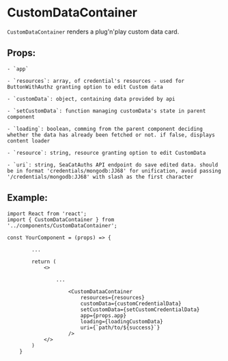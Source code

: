 # CustomDataContainer


`CustomDataContainer` renders a plug'n'play custom data card.


## Props:


	- `app`

	- `resources`: array, of credential's resources - used for ButtonWithAuthz granting option to edit Custom data

	- `customData`: object, containing data provided by api

	- `setCustomData`: function managing customData's state in parent component

	- `loading`: boolean, comming from the parent component deciding whether the data has already been fetched or not. if false, displays content loader

	- `resource`: string, resource granting option to edit CustomData

	- `uri`: string, SeaCatAuths API endpoint do save edited data. should be in format 'credentials/mongodb:JJ68' for unification, avoid passing '/credentials/mongodb:JJ68' with slash as the first character


## Example:

```
import React from 'react';
import { CustomDataContainer } from '../components/CustomDataContainer';

const YourComponent = (props) => {

		...

		return (
			<>

				...

					<CustomDataaContainer
						resources={resources}
						customData={customCredentialData}
						setCustomData={setCustomCredentialData}
						app={props.app}
						loading={loadingCustomData}
						uri={`path/to/${success}`}
					/>
			</>
		)
	}
```
